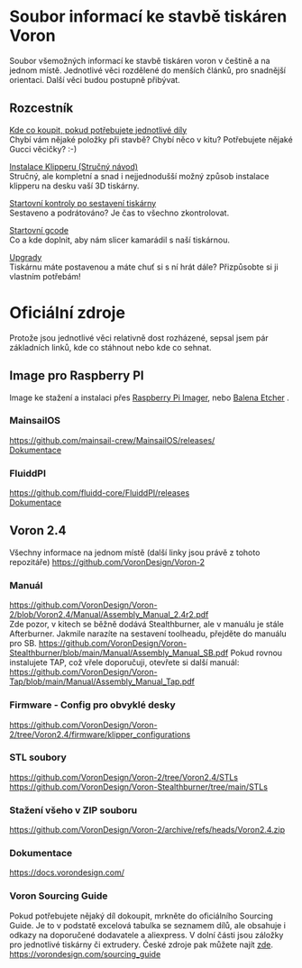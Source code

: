 # Soubor informací ke stavbě tiskáren Voron
Soubor všemožných informací ke stavbě tiskáren voron v češtině a na jednom místě. Jednotlivé věci rozdělené do menších článků, pro snadnější orientaci. Další věci budou postupně přibývat.

## Rozcestník
[Kde co koupit, pokud potřebujete jednotlivé díly](sourcing-guide.md)   
Chybí vám nějaké položky při stavbě? Chybí něco v kitu? Potřebujete nějaké Gucci věcičky? :-)

[Instalace Klipperu (Stručný návod)](instalace-klipperu.md)   
Stručný, ale kompletní a snad i nejjednodušší možný způsob instalace klipperu na desku vaší 3D tiskárny.

[Startovní kontroly po sestavení tiskárny](startovni-kontroly.md)   
Sestaveno a podrátováno? Je čas to všechno zkontrolovat.

[Startovní gcode](start_macro.md)  
Co a kde doplnit, aby nám slicer kamarádil s naší tiskárnou.

[Upgrady](Caste-Upgrady-2.4.md)  
Tiskárnu máte postavenou a máte chuť si s ní hrát dále? Přizpůsobte si ji vlastním potřebám!

# Oficiální zdroje
Protože jsou jednotlivé věci relativně dost rozházené, sepsal jsem pár základních linků, kde co stáhnout nebo kde co sehnat.

## Image pro Raspberry PI
Image ke stažení a instalaci přes [Raspberry Pi Imager](https://www.raspberrypi.com/software/), nebo [Balena Etcher](https://www.balena.io/etcher/) . 

### MainsailOS
https://github.com/mainsail-crew/MainsailOS/releases/  
[Dokumentace](https://docs.mainsail.xyz)

### FluiddPI
https://github.com/fluidd-core/FluiddPI/releases  
[Dokumentace](https://docs.fluidd.xyz)

## Voron 2.4
Všechny informace na jednom místě (další linky jsou právě z tohoto repozitáře)
https://github.com/VoronDesign/Voron-2

### Manuál
https://github.com/VoronDesign/Voron-2/blob/Voron2.4/Manual/Assembly_Manual_2.4r2.pdf   
Zde pozor, v kitech se běžně dodává Stealthburner, ale v manuálu je stále Afterburner. Jakmile narazíte na sestavení toolheadu, přejděte do manuálu pro SB.
https://github.com/VoronDesign/Voron-Stealthburner/blob/main/Manual/Assembly_Manual_SB.pdf
Pokud rovnou instalujete TAP, což vřele doporučuji, otevřete si další manuál:
https://github.com/VoronDesign/Voron-Tap/blob/main/Manual/Assembly_Manual_Tap.pdf


### Firmware - Config pro obvyklé desky
https://github.com/VoronDesign/Voron-2/tree/Voron2.4/firmware/klipper_configurations

### STL soubory
https://github.com/VoronDesign/Voron-2/tree/Voron2.4/STLs  
https://github.com/VoronDesign/Voron-Stealthburner/tree/main/STLs

### Stažení všeho v ZIP souboru
https://github.com/VoronDesign/Voron-2/archive/refs/heads/Voron2.4.zip

### Dokumentace
https://docs.vorondesign.com/

### Voron Sourcing Guide
Pokud potřebujete nějaký díl dokoupit, mrkněte do oficiálního Sourcing Guide. Je to v podstatě excelová tabulka se seznamem dílů, ale obsahuje i odkazy na doporučené dodavatele a aliexpress. V dolní části jsou záložky pro jednotlivé tiskárny či extrudery. České zdroje pak můžete najít [zde](sourcing-guide.md).  
https://vorondesign.com/sourcing_guide
